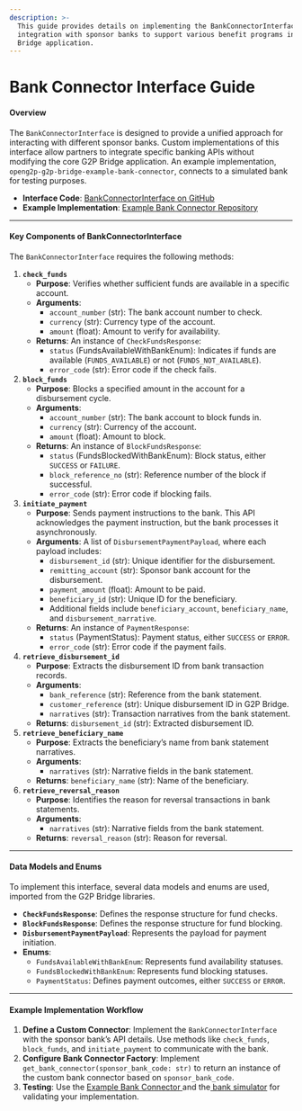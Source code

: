 ```yaml
---
description: >-
  This guide provides details on implementing the BankConnectorInterface for
  integration with sponsor banks to support various benefit programs in the G2P
  Bridge application.
---
```


# Bank Connector Interface Guide

#### Overview

The `BankConnectorInterface` is designed to provide a unified approach for interacting with different sponsor banks. Custom implementations of this interface allow partners to integrate specific banking APIs without modifying the core G2P Bridge application. An example implementation, `openg2p-g2p-bridge-example-bank-connector`, connects to a simulated bank for testing purposes.

* **Interface Code**: [BankConnectorInterface on GitHub](https://github.com/OpenG2P/openg2p-g2p-bridge/blob/develop/openg2p-g2p-bridge-bank-connectors/src/openg2p\_g2p\_bridge\_bank\_connectors/bank\_interface/bank\_connector\_interface.py)
* **Example Implementation**: [Example Bank Connector Repository](https://github.com/OpenG2P/openg2p-g2p-bridge/blob/develop/openg2p-g2p-bridge-bank-connectors/src/openg2p\_g2p\_bridge\_bank\_connectors/bank\_connectors/example\_bank\_connector.py)

***

#### Key Components of BankConnectorInterface

The `BankConnectorInterface` requires the following methods:

1. **`check_funds`**
   * **Purpose**: Verifies whether sufficient funds are available in a specific account.
   * **Arguments**:
     * `account_number` (str): The bank account number to check.
     * `currency` (str): Currency type of the account.
     * `amount` (float): Amount to verify for availability.
   * **Returns**: An instance of `CheckFundsResponse`:
     * `status` (FundsAvailableWithBankEnum): Indicates if funds are available (`FUNDS_AVAILABLE`) or not (`FUNDS_NOT_AVAILABLE`).
     * `error_code` (str): Error code if the check fails.
2. **`block_funds`**
   * **Purpose**: Blocks a specified amount in the account for a disbursement cycle.
   * **Arguments**:
     * `account_number` (str): The bank account to block funds in.
     * `currency` (str): Currency of the account.
     * `amount` (float): Amount to block.
   * **Returns**: An instance of `BlockFundsResponse`:
     * `status` (FundsBlockedWithBankEnum): Block status, either `SUCCESS` or `FAILURE`.
     * `block_reference_no` (str): Reference number of the block if successful.
     * `error_code` (str): Error code if blocking fails.
3. **`initiate_payment`**
   * **Purpose**: Sends payment instructions to the bank. This API acknowledges the payment instruction, but the bank processes it asynchronously.
   * **Arguments**: A list of `DisbursementPaymentPayload`, where each payload includes:
     * `disbursement_id` (str): Unique identifier for the disbursement.
     * `remitting_account` (str): Sponsor bank account for the disbursement.
     * `payment_amount` (float): Amount to be paid.
     * `beneficiary_id` (str): Unique ID for the beneficiary.
     * Additional fields include `beneficiary_account`, `beneficiary_name`, and `disbursement_narrative`.
   * **Returns**: An instance of `PaymentResponse`:
     * `status` (PaymentStatus): Payment status, either `SUCCESS` or `ERROR`.
     * `error_code` (str): Error code if the payment fails.
4. **`retrieve_disbursement_id`**
   * **Purpose**: Extracts the disbursement ID from bank transaction records.
   * **Arguments**:
     * `bank_reference` (str): Reference from the bank statement.
     * `customer_reference` (str): Unique disbursement ID in G2P Bridge.
     * `narratives` (str): Transaction narratives from the bank statement.
   * **Returns**: `disbursement_id` (str): Extracted disbursement ID.
5. **`retrieve_beneficiary_name`**
   * **Purpose**: Extracts the beneficiary’s name from bank statement narratives.
   * **Arguments**:
     * `narratives` (str): Narrative fields in the bank statement.
   * **Returns**: `beneficiary_name` (str): Name of the beneficiary.
6. **`retrieve_reversal_reason`**
   * **Purpose**: Identifies the reason for reversal transactions in bank statements.
   * **Arguments**:
     * `narratives` (str): Narrative fields from the bank statement.
   * **Returns**: `reversal_reason` (str): Reason for reversal.

***

#### Data Models and Enums

To implement this interface, several data models and enums are used, imported from the G2P Bridge libraries.

* **`CheckFundsResponse`**: Defines the response structure for fund checks.
* **`BlockFundsResponse`**: Defines the response structure for fund blocking.
* **`DisbursementPaymentPayload`**: Represents the payload for payment initiation.
* **Enums**:
  * `FundsAvailableWithBankEnum`: Represents fund availability statuses.
  * `FundsBlockedWithBankEnum`: Represents fund blocking statuses.
  * `PaymentStatus`: Defines payment outcomes, either `SUCCESS` or `ERROR`.

***

#### Example Implementation Workflow

1. **Define a Custom Connector**: Implement the `BankConnectorInterface` with the sponsor bank’s API details. Use methods like `check_funds`, `block_funds`, and `initiate_payment` to communicate with the bank.
2. **Configure Bank Connector Factory**: Implement `get_bank_connector(sponsor_bank_code: str)` to return an instance of the custom bank connector based on `sponsor_bank_code`.
3. **Testing**: Use the [Example Bank Connector ](https://github.com/OpenG2P/openg2p-g2p-bridge/blob/develop/openg2p-g2p-bridge-bank-connectors/src/openg2p\_g2p\_bridge\_bank\_connectors/bank\_connectors/example\_bank\_connector.py)and the[ bank simulator](https://github.com/OpenG2P/openg2p-g2p-bridge-example-bank) for validating your implementation.

